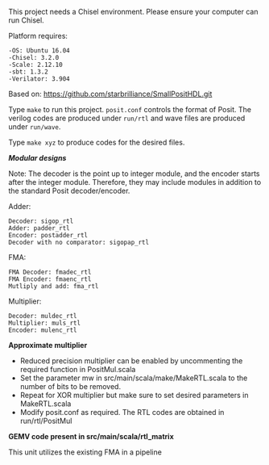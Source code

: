 This project needs a Chisel environment. Please ensure your
computer can run Chisel.

Platform requires:
```
-OS: Ubuntu 16.04
-Chisel: 3.2.0
-Scale: 2.12.10
-sbt: 1.3.2
-Verilator: 3.904
```

Based on: https://github.com/starbrilliance/SmallPositHDL.git

Type `make` to run this project. `posit.conf` controls the format of Posit.
The verilog codes are produced under `run/rtl` and wave files are produced
under `run/wave`.

Type `make xyz` to produce codes for the desired files.

***Modular designs***

Note: The decoder is the point up to integer module, and the encoder starts after the integer module. Therefore, they may include modules in addition to the standard Posit decoder/encoder.

Adder:
```
Decoder: sigop_rtl 
Adder: padder_rtl 
Encoder: postadder_rtl 
Decoder with no comparator: sigopap_rtl 
```
FMA:
```
FMA Decoder: fmadec_rtl 
FMA Encoder: fmaenc_rtl 
Mutliply and add: fma_rtl
```
Multiplier:
```
Decoder: muldec_rtl 
Multiplier: muls_rtl 
Encoder: mulenc_rtl 
```
**Approximate multiplier**

 - Reduced precision multiplier can be enabled by uncommenting the required function in PositMul.scala 
 - Set the parameter mw in src/main/scala/make/MakeRTL.scala to the number of bits to be removed.
 - Repeat for XOR multiplier but make sure to set desired parameters in MakeRTL.scala
 - Modify posit.conf as required. The RTL codes are obtained in run/rtl/PositMul

**GEMV code present in src/main/scala/rtl_matrix**

This unit utilizes the existing FMA in a pipeline
